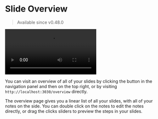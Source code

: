 # Slide Overview

> Available since v0.48.0

<video src="https://github.com/slidevjs/slidev/assets/11247099/01bbf5b3-f916-4646-9ea4-cf269c0567cb"
controls rounded shadow></video>

You can visit an overview of all of your slides by clicking the <carbon-apps class="inline-icon-btn"/> button in the navigation panel and then <carbon-list-boxes class="inline-icon-btn"/> on the top right, or by visiting `http://localhost:3030/overview` directly.

The overview page gives you a linear list of all your slides, with all of your notes on the side. You can double click on the notes to edit the notes directly, or drag the clicks sliders to preview the steps in your slides.
